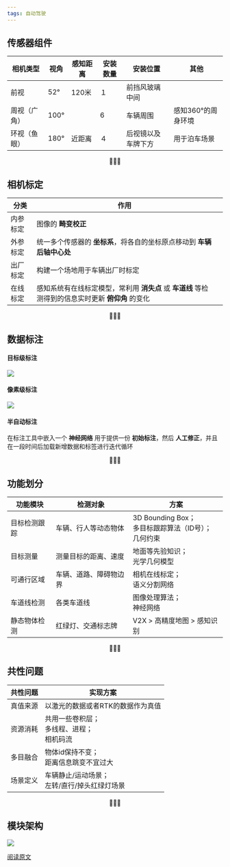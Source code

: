 ```yaml
---
tags: 自动驾驶
---
```




## 传感器组件

| 相机类型     | 视角 | 感知距离 | 安装数量 | 安装位置           | 其他               |
| ------------ | ---- | -------- | -------- | ------------------ | ------------------ |
| 前视         | 52°  | 120米    | １       | 前挡风玻璃中间     |                    |
| 周视（广角） | 100° |          | 6        | 车辆周围           | 感知360°的周身环境 |
| 环视（鱼眼） | 180° | 近距离   | ４       | 后视镜以及车牌下方 | 用于泊车场景       |

<center>🚖🚖🚖</center>

## 相机标定

| 分类     | 作用                                                         |      |
| -------- | ------------------------------------------------------------ | ---- |
| 内参标定 | 图像的 **畸变校正**                                          |      |
| 外参标定 | 统一多个传感器的 **坐标系**，将各自的坐标原点移动到 **车辆后轴中心处** |      |
| 出厂标定 | 构建一个场地用于车辆出厂时标定                               |      |
| 在线标定 | 感知系统有在线标定模型，常利用 **消失点** 或 **车道线** 等检测得到的信息实时更新 **俯仰角** 的变化 |      |

<center>🚖🚖🚖</center>

## 数据标注

#### 目标级标注

![](http://zhouzm.cn/DailyRead/assets/images/210707_%E8%87%AA%E5%8A%A8%E9%A9%BE%E9%A9%B6%E8%A7%86%E8%A7%89%E6%84%9F%E7%9F%A5_%E7%9B%AE%E6%A0%87%E7%BA%A7%E6%A0%87%E6%B3%A8.webp)

#### 像素级标注

![](http://zhouzm.cn/DailyRead/assets/images/210707_%E8%87%AA%E5%8A%A8%E9%A9%BE%E9%A9%B6%E8%A7%86%E8%A7%89%E6%84%9F%E7%9F%A5_%E5%83%8F%E7%B4%A0%E7%BA%A7%E6%A0%87%E6%B3%A8.webp)

#### 半自动标注

在标注工具中嵌入一个 **神经网络** 用于提供一份 **初始标注**，然后 **人工修正**，并且在一段时间后加载新增数据和标签进行迭代循环

<center>🚖🚖🚖</center>

## 功能划分

| 功能模块     | 检测对象               | 方案                                                      |
| ------------ | ---------------------- | --------------------------------------------------------- |
| 目标检测跟踪 | 车辆、行人等动态物体   | 3D Bounding Box；<br>多目标跟踪算法（ID号）；<br>几何约束 |
| 目标测量     | 测量目标的距离、速度   | 地面等先验知识；<br>光学几何模型                          |
| 可通行区域   | 车辆、道路、障碍物边界 | 相机在线标定；<br>语义分割网络                            |
| 车道线检测   | 各类车道线             | 图像处理算法；<br>神经网络                                |
| 静态物体检测 | 红绿灯、交通标志牌     | V2X > 高精度地图 > 感知识别                               |

<center>🚖🚖🚖</center>

## 共性问题

| 共性问题 | 实现方案                                        |
| -------- | ----------------------------------------------- |
| 真值来源 | 以激光的数据或者RTK的数据作为真值               |
| 资源消耗 | 共用一些卷积层；<br>多线程、进程；<br>相机码流  |
| 多目融合 | 物体id保持不变；<br>距离信息跳变不宜过大        |
| 场景定义 | 车辆静止/运动场景；<br>左转/直行/掉头红绿灯场景 |

<center>🚖🚖🚖</center>

## 模块架构

![](http://assets.processon.com/chart_image/60e4d9ef0791294d9b4ebf8c.png)



[阅读原文](https://mp.weixin.qq.com/s/36Xx_HSKniQ4Vx00bMM8DA)
